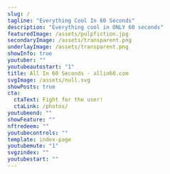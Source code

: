 ```yaml
---
slug: /
tagline: "Everything Cool In 60 Seconds"
description: "Everything cool in ONLY 60 seconds"
featuredImage: /assets/pulpfiction.jpg
secondaryImage: /assets/transparent.png
underlayImage: /assets/transparent.png
showInfo: true
youtuber: ""
youtubeautostart: "1"
title: All In 60 Seconds - allin60.com
svgImage: /assets/null.svg
showPosts: true
cta:
  ctaText: Fight for the user!
  ctaLink: /photos/
youtubeend: ""
showFeature: ""
nftredeem: ""
youtubecontrols: ""
template: index-page
youtubemute: "1"
svgzindex: ""
youtubestart: ""
---
```


